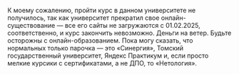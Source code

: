 К моему сожалению, пройти курс в данном университете не получилось, так как университет прекратил свое онлайн-существование — все его сайты не загружаются с 01.02.2025, соответственно, и курс закончить невозможно. Деньги на ветер. Будьте осторожны с онлайн-образованием. Пока могу сказать, что нормальных только парочка — это «Синергия», Томский государственный университет, Яндекс Практикум и, если просто мелкие курсики с сертификатами, а не ДПО, то «Нетология».
